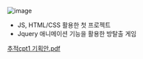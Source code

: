 ![image](https://github.com/user-attachments/assets/2879c335-2bb5-4312-ab9a-e66d77849640)

- JS, HTML/CSS 활용한 첫 프로젝트
- Jquery 애니메이션 기능을 활용한 방탈출 게임

[추적cpt1 기획안.pdf](https://github.com/user-attachments/files/18776032/cpt1.pdf)
